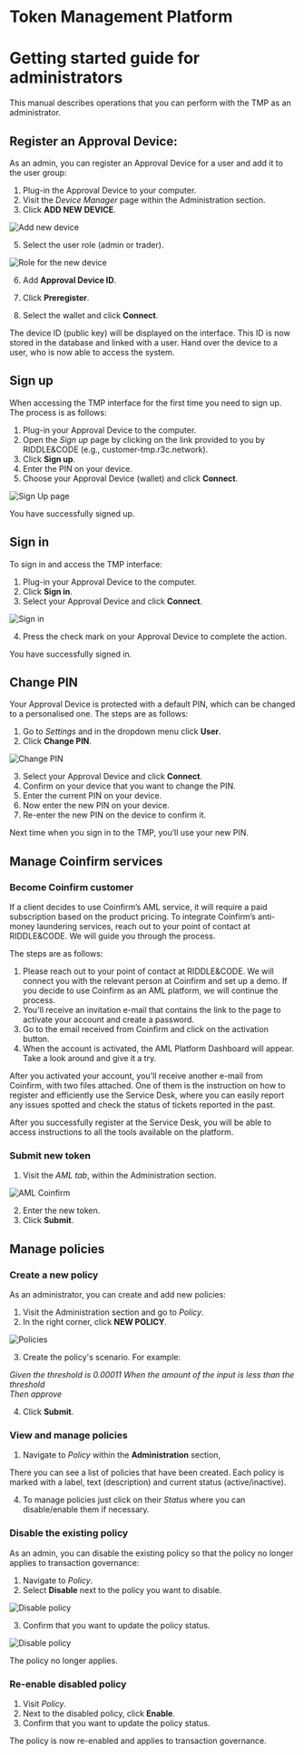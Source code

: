 
# Token Management Platform
# Getting started guide for administrators

This manual describes operations that you can perform with the TMP as an administrator.


## Register an Approval Device:
As an admin, you can register an Approval Device for a user and add it to the user group:

1. Plug-in the Approval Device to your computer.
2. Visit the *Device Manager* page within the Administration section.
3. Click **ADD NEW DEVICE**.

![Add new device](./assets/New_device_new.png)

5. Select the user role (admin or trader).

![Role for the new device](./assets/New_device_role_new.png)

6. Add **Approval Device ID**.

7. Click **Preregister**.
8. Select the wallet and click **Connect**.

The device ID (public key) will be displayed on the interface. This ID is now stored in the database and linked with a user. Hand over the device to a user, who is now able to access the system.


## Sign up
When accessing the TMP interface for the first time you need to sign up. The process is as follows:

1. Plug-in your Approval Device to the computer.
2. Open the *Sign up* page by clicking on the link provided to you by RIDDLE&CODE (e.g., customer-tmp.r3c.network).
3. Click **Sign up**.
4. Enter the PIN on your device.
5. Choose your Approval Device (wallet) and click **Connect**.

![Sign Up page](./assets/Sign_up_new.png)


You have successfully signed up.


## Sign in
To sign in and access the TMP interface:

1. Plug-in your Approval Device to the computer.
2. Click **Sign in**.
3. Select your Approval Device and click **Connect**.

![Sign in](./assets/Sign_in_new.png)

4. Press the check mark on your Approval Device to complete the action.

You have successfully signed in.


## Change PIN
Your Approval Device is protected with a default PIN, which can be changed to a personalised one.
The steps are as follows:

1. Go to *Settings* and in the dropdown menu click **User**.
2. Click **Change PIN**.

![Change PIN](./assets/Change_PIN_new.png)

3. Select your Approval Device and click **Connect**.
4. Confirm on your device that you want to change the PIN.
5. Enter the current PIN on your device.
6. Now enter the new PIN on your device.
7. Re-enter the new PIN on the device to confirm it.

Next time when you sign in to the TMP, you’ll use your new PIN.


## Manage Coinfirm services

### Become Coinfirm customer

If a client decides to use Coinfirm’s AML service, it will require a paid subscription based on the product pricing. To integrate Coinfirm’s anti-money laundering services, reach out to your point of contact at RIDDLE&CODE. We will guide you through the process.

The steps are as follows:

1. Please reach out to your point of contact at RIDDLE&CODE. We will connect you with the relevant person at Coinfirm and set up a demo. If you decide to use Coinfirm as an AML platform, we will continue the process.
2. You'll receive an invitation e-mail that contains the link to the page to activate your account and create a password.
3. Go to the email received from Coinfirm and click on the activation button.
4. When the account is activated, the AML Platform Dashboard will appear. Take a look around and give it a try.

After you activated your account, you'll receive another e-mail from Coinfirm, with two files attached. One of them is the instruction on how to register and efficiently use the Service Desk, where you can easily report any issues spotted and check the status of tickets reported in the past.

After you successfully register at the Service Desk, you will be able to access instructions to all the tools available on the platform.


### Submit new token

1. Visit the *AML tab*, within the Administration section.

![AML Coinfirm](./assets/AML_new.png)

2. Enter the new token.
3. Click **Submit**.


## Manage policies

### Create a new policy
As an administrator, you can create and add new policies:

1. Visit the Administration section and go to *Policy*.
2. In the right corner, click **NEW POLICY**.

![Policies](./assets/Policies.png)

3. Create the policy's scenario. For example:

*Given the threshold is 0.00011
When the amount of the input is less than the threshold   
Then approve*

4. Click **Submit**.


### View and manage policies

1. Navigate to *Policy* within the **Administration** section,

There you can see a list of policies that have been created. Each policy is marked with a label, text (description) and current status (active/inactive).

4. To manage policies just click on their *Status* where you can disable/enable them if necessary.


### Disable the existing policy
As an admin, you can disable the existing policy so that the policy
no longer applies to transaction governance:

1. Navigate to *Policy*.
2. Select **Disable** next to the policy you want to disable.

![Disable policy](./assets/Disable_policy_new.png)

3. Confirm that you want to update the policy status.

![Disable policy](./assets/Disablepolicyconfirm.png)


The policy no longer applies.


### Re-enable disabled policy
1. Visit *Policy*.
2. Next to the disabled policy, click **Enable**.
3. Confirm that you want to update the policy status.

The policy is now re-enabled and applies to transaction governance.

